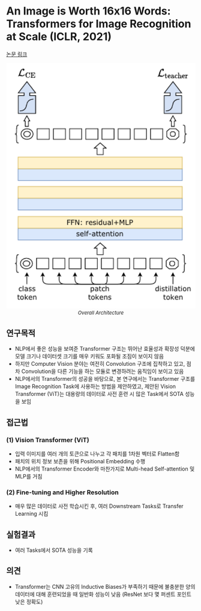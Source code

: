 # An Image is Worth 16x16 Words: Transformers for Image Recognition at Scale (ICLR, 2021)

[논문 링크](https://arxiv.org/abs/2010.11929)

<p align="center">
    <img width="600" alt='fig1' src="./img/01_15_01.png?raw=true"></br>
    <em><font size=2>Overall Architecture</font></em>
</p>

## 연구목적
- NLP에서 좋은 성능을 보여준 Transformer 구조는 뛰어난 효율성과 확장성 덕분에 모델 크기나 데이터셋 크기를 매우 키워도 포화될 조짐이 보이지 않음 
- 하지만 Computer Vision 분야는 여전히 Convolution 구조에 집착하고 있고, 점차 Convolution을 다른 기능을 하는 모듈로 변경하려는 움직임이 보이고 있음 
- NLP에서의 Transformer의 성공을 바탕으로, 본 연구에서는 Transformer 구조를 Image Recognition Task에 사용하는 방법을 제안하였고, 제안된 Vision Transformer (ViT)는 대용량의 데이터로 사전 훈련 시 많은 Task에서 SOTA 성능을 보임 

## 접근법
### (1) Vision Transformer (ViT) 
- 입력 이미지를 여러 개의 토큰으로 나누고 각 패치를 1차원 벡터로 Flatten함 
- 패치의 위치 정보 보존을 위해 Positional Embedding 수행 
- NLP에서의 Transformer Encoder와 마찬가지로 Multi-head Self-attention 및 MLP를 거침 
### (2) Fine-tuning and Higher Resolution 
- 매우 많은 데이터로 사전 학습시킨 후, 여러 Downstream Tasks로 Transfer Learning 시킴 

## 실험결과
- 여러 Tasks에서 SOTA 성능을 기록 

## 의견
- Transformer는 CNN 고유의 Inductive Biases가 부족하기 때문에 불충분한 양의 데이터에 대해 훈련되었을 때 일반화 성능이 낮음 (ResNet 보다 몇 퍼센트 포인트 낮은 정확도) 